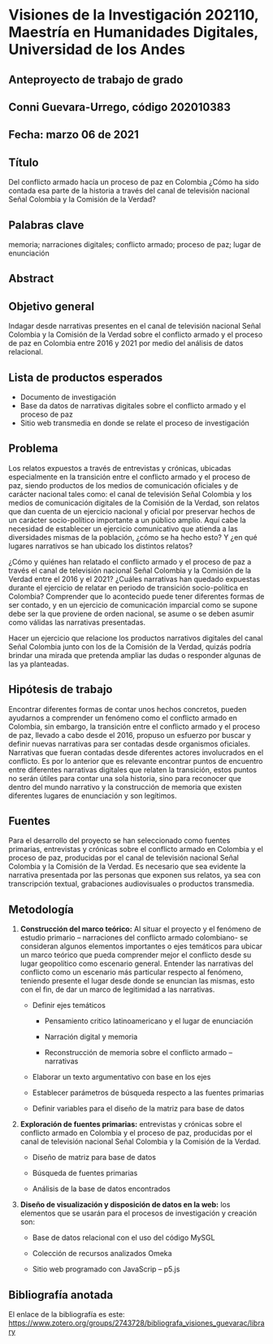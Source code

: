 # Visiones de la Investigación 202110, Maestría en Humanidades Digitales, Universidad de los Andes
## Anteproyecto de trabajo de grado
## Conni Guevara-Urrego, código 202010383
## Fecha: marzo 06 de 2021
## Título

Del conflicto armado hacía un proceso de paz en Colombia ¿Cómo ha sido contada esa parte de la historia a través del canal de televisión nacional Señal Colombia y la Comisión de la Verdad?

## Palabras clave

memoria; narraciones digitales; conflicto armado; proceso de paz; lugar de enunciación

## Abstract

## Objetivo general
 
Indagar desde narrativas presentes en el canal de televisión nacional Señal Colombia y la Comisión de la Verdad sobre el conflicto armado y el proceso de paz en Colombia entre 2016 y 2021 por medio del análisis de datos relacional.

## Lista de productos esperados

* Documento de investigación
* Base da datos de narrativas digitales sobre el conflicto armado y el proceso de paz 
* Sitio web transmedia en donde se relate el proceso de investigación 

## Problema

Los relatos expuestos a través de entrevistas y crónicas, ubicadas especialmente en la transición entre el conflicto armado y el proceso de paz, siendo productos de los medios de comunicación oficiales y de carácter nacional tales como: el canal de televisión Señal Colombia y los medios de comunicación digitales de la Comisión de la  Verdad, son relatos que dan cuenta de un ejercicio nacional y oficial por preservar hechos de un carácter socio-político importante a un público amplio.  Aquí cabe la necesidad de establecer un ejercicio comunicativo que atienda a las diversidades mismas de la población, ¿cómo se ha hecho esto? Y ¿en qué lugares narrativos se han ubicado los distintos relatos?

¿Cómo y quiénes han relatado el conflicto armado y el proceso de paz a través el canal de televisión nacional Señal Colombia y la Comisión de la Verdad entre el 2016 y el 2021? ¿Cuáles narrativas han quedado expuestas durante el ejercicio de relatar en periodo de transición socio-política en Colombia? Comprender que lo acontecido puede tener diferentes formas de ser contado, y en un ejercicio de comunicación imparcial como se supone debe ser la que proviene de orden nacional, se asume o se deben asumir como válidas las narrativas presentadas. 

Hacer un ejercicio que relacione los productos narrativos digitales del canal Señal Colombia junto con los de la Comisión de la Verdad, quizás podría brindar una mirada que pretenda ampliar las dudas o responder algunas de las ya planteadas.
 

## Hipótesis de trabajo

Encontrar diferentes formas de contar unos hechos concretos, pueden ayudarnos a comprender un fenómeno como el conflicto armado en Colombia, sin embargo, la transición entre el conflicto armado y el proceso de paz, llevado a cabo desde el 2016, propuso un esfuerzo por buscar y definir nuevas narrativas para ser contadas desde organismos oficiales. Narrativas que fueran contadas desde diferentes actores involucrados en el conflicto. Es por lo anterior que es relevante encontrar puntos de encuentro entre diferentes narrativas digitales que relaten la transición, estos puntos no serán útiles para contar una sola historia, sino para reconocer que dentro del mundo narrativo y la construcción de memoria que existen diferentes lugares de enunciación y son legítimos.

## Fuentes

Para el desarrollo del proyecto se han seleccionado como fuentes primarias, entrevistas y crónicas sobre el conflicto armado en Colombia y el proceso de paz, producidas por el canal de televisión nacional Señal Colombia y la Comisión de la Verdad. Es necesario que sea evidente la narrativa presentada por las personas que exponen sus relatos, ya sea con transcripción textual, grabaciones audiovisuales o productos transmedia.


## Metodología

1. **Construcción del marco teórico:** Al situar el proyecto y el fenómeno de estudio primario – narraciones del conflicto armado colombiano- se consideran algunos elementos importantes o ejes temáticos para ubicar un marco teórico que pueda comprender mejor el conflicto desde su lugar geopolítico como escenario general. Entender las narrativas del conflicto como un escenario más particular respecto al fenómeno, teniendo presente el lugar desde donde se enuncian las mismas, esto con el fin, de dar un marco de legitimidad a las narrativas. 

   *	Definir ejes temáticos 
  
        * Pensamiento critico latinoamericano y el lugar de enunciación
     
        * Narración digital y memoria
     
        * Reconstrucción de memoria sobre el conflicto armado – narrativas


   *	Elaborar un texto argumentativo con base en los ejes
   * Establecer parámetros de búsqueda respecto a las fuentes primarias
   * Definir variables para el diseño de la matriz para base de datos

2.	**Exploración de fuentes primarias:** entrevistas y crónicas sobre el conflicto armado en Colombia y el proceso de paz, producidas por el canal de televisión nacional Señal Colombia y la Comisión de la Verdad.

    * Diseño de matriz para base de datos
    
    * Búsqueda de fuentes primarias
        
    * Análisis de la base de datos encontrados

4.	**Diseño de visualización y disposición de datos en la web:** los elementos que se usarán para el procesos de investigación y creación son: 

    * Base de datos relacional con el uso del código MySGL
               
    * Colección de recursos analizados Omeka
    
    * Sitio web programado con JavaScrip – p5.js



## Bibliografía anotada

El enlace de la bibliografía es este: https://www.zotero.org/groups/2743728/bibliografa_visiones_guevarac/library
